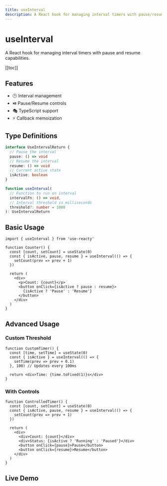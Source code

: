```yaml
---
title: useInterval
description: A React hook for managing interval timers with pause/resume functionality
---
```


# useInterval

A React hook for managing interval timers with pause and resume capabilities.

[[toc]]

## Features

- 🕒 Interval management
- ⏯️ Pause/Resume controls
- 🎭 TypeScript support
- ⚡ Callback memoization

## Type Definitions

```typescript
interface UseIntervalReturn {
  // Pause the interval
  pause: () => void
  // Resume the interval
  resume: () => void
  // Current active state
  isActive: boolean
}

function useInterval(
  // Function to run on interval
  intervalFn: () => void,
  // Interval threshold in milliseconds
  threshold?: number = 1000
): UseIntervalReturn
```

## Basic Usage

```tsx
import { useInterval } from 'use-reacty'

function Counter() {
  const [count, setCount] = useState(0)
  const { isActive, pause, resume } = useInterval(() => {
    setCount(prev => prev + 1)
  })

  return (
    <div>
      <p>Count: {count}</p>
      <button onClick={isActive ? pause : resume}>
        {isActive ? 'Pause' : 'Resume'}
      </button>
    </div>
  )
}
```

## Advanced Usage

### Custom Threshold

```tsx
function CustomTimer() {
  const [time, setTime] = useState(0)
  const { isActive } = useInterval(() => {
    setTime(prev => prev + 0.1)
  }, 100) // Updates every 100ms

  return <div>Time: {time.toFixed(1)}s</div>
}
```

### With Controls

```tsx
function ControlledTimer() {
  const [count, setCount] = useState(0)
  const { isActive, pause, resume } = useInterval(() => {
    setCount(prev => prev + 1)
  })

  return (
    <div>
      <div>Count: {count}</div>
      <div>Status: {isActive ? 'Running' : 'Paused'}</div>
      <button onClick={pause}>Pause</button>
      <button onClick={resume}>Resume</button>
    </div>
  )
}
```

## Live Demo

<div>
<div ref="demo"></div>
</div>

<script setup>
import { createElement } from 'react'
import { createRoot } from 'react-dom/client'
import { ref, onMounted } from 'vue'
import UseInterval from './use-interval.tsx'

const demo = ref()

onMounted(() => {
  const root = createRoot(demo.value)
  root.render(createElement(UseInterval, {}, null))
})
</script>
